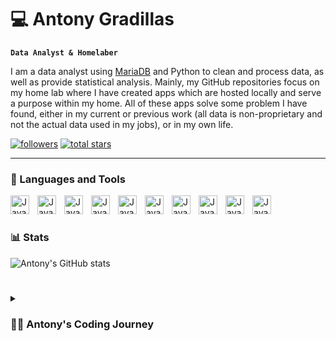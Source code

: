 # 💻 Antony Gradillas

**`Data Analyst & Homelaber`**

I am a data analyst using [MariaDB] and Python to clean and process data, as well as provide statistical analysis. Mainly, my GitHub repositories focus on my home lab where I have created apps which are hosted locally and serve a purpose within my home. All of these apps solve some problem I have found, either in my current or previous work (all data is non-proprietary and not the actual data used in my jobs), or in my own life.

   <p align="left">
      <a href="https://github.com/avgra3?tab=followers">
         <img alt="followers" title="Follow me on Github" src="https://custom-icon-badges.demolab.com/github/followers/avgra3?color=236ad3&labelColor=1155ba&style=for-the-badge&logo=person-add&label=Follow&logoColor=white"/></a>
      <a href="https://github.com/avgra3?tab=repositories&sort=stargazers">
         <img alt="total stars" title="Total stars on GitHub" src="https://custom-icon-badges.demolab.com/github/stars/avgra3?color=55960c&style=for-the-badge&labelColor=488207&logo=star"/></a>
   </p>

---

### 🧰 Languages and Tools

<img align="left" alt="Java" width="30px" style="padding-right:10px;" src="https://cdn.jsdelivr.net/gh/devicons/devicon/icons/git/git-original.svg" />
<img align="left" alt="Java" width="30px" style="padding-right:10px;" src="https://cdn.jsdelivr.net/gh/devicons/devicon/icons/linux/linux-original.svg" />
<img align="left" alt="Java" width="30px" style="padding-right:10px;" src="https://cdn.jsdelivr.net/gh/devicons/devicon/icons/python/python-plain.svg" />
<img align="left" alt="Java" width="30px" style="padding-right:10px;" src="https://cdn.jsdelivr.net/gh/devicons/devicon/icons/mysql/mysql-original.svg" />
<img align="left" alt="Java" width="30px" style="padding-right:10px;" src="https://cdn.jsdelivr.net/gh/devicons/devicon/icons/bash/bash-original.svg" />
<img align="left" alt="Java" width="30px" style="padding-right:10px;" src="https://cdn.jsdelivr.net/gh/devicons/devicon/icons/csharp/csharp-original.svg" />
<img align="left" alt="Java" width="30px" style="padding-right:10px;" src="https://cdn.jsdelivr.net/gh/devicons/devicon/icons/docker/docker-plain.svg" />
<img align="left" alt="Java" width="30px" style="padding-right:10px;" src="https://cdn.jsdelivr.net/gh/devicons/devicon/icons/anaconda/anaconda-original.svg" />
<img align="left" alt="Java" width="30px" style="padding-right:10px;" src="https://cdn.jsdelivr.net/gh/devicons/devicon/icons/github/github-original.svg" />
<img align="left" alt="Java" width="30px" style="padding-right:10px;" src="https://cdn.jsdelivr.net/gh/devicons/devicon/icons/django/django-plain.svg" />
<br />

#

### 📊 Stats

![Antony's GitHub stats](https://github-readme-stats.vercel.app/api?username=avgra3&show_icons=true&theme=gruvbox)

<!-- ![GitHub Streak](https://streak-stats.demolab.com?user=ForrestKnight&theme=gruvbox&border_radius=4.5) -->

#

<details>
 <summary><h3>👨‍💻 Antony's Coding Journey</h3></summary>
  I was first introduced to coding in college, where we used mathematical modeling to make predictions and simulate events. This was a difficult class as we only used the Python modules Numpy and Matplotlib. However, I got a taste for programming and began using it to make simple apps to help me with my college studies (mainly calculations and to verify hand calculated results). Once graduating I began working as a Data Analyst were I have mainly used coding to clean data and to make statistical observations. My personal projects on the other hand are used to solve problems or questions I may have. Currently, I am working on getting more into data science and machine learning to progress my career. As such, I expect to eventually create repositories of some of the material I have been working on.

<!-- raw links here -->
[MariaDB]: https://mariadb.com/about-us/

